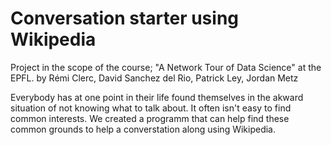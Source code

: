 # Conversation starter using Wikipedia
Project in the scope of the course; "A Network Tour of Data Science" at the EPFL.
by Rémi Clerc, David Sanchez del Rio, Patrick Ley, Jordan Metz

Everybody has at one point in their life found themselves in the akward situation of not knowing what to talk about. It often isn't easy to find common interests. 
We created a programm that can help find these common grounds to help a converstation along using Wikipedia.

